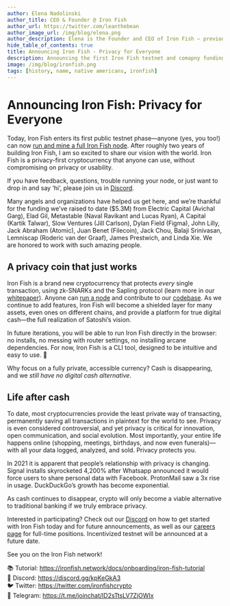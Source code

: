 ```yaml
---
author: Elena Nadolinski
author_title: CEO & Founder @ Iron Fish
author_url: https://twitter.com/leanthebean
author_image_url: /img/blog/elena.png
author_description: Elena is the Founder and CEO of Iron Fish — previously worked at Microsoft and Airbnb. Fell down the cryptocurrency rabbit hole in 2017. Really didn't want her insurance to know she eats pizza.
hide_table_of_contents: true
title: Announcing Iron Fish - Privacy for Everyone
description: Announcing the first Iron Fish testnet and comapny funding to date
image: /img/blog/ironfish.png
tags: [history, name, native americans, ironfish]
---
```


# Announcing Iron Fish: Privacy for Everyone

Today, Iron Fish enters its first public testnet phase—anyone (yes, you too!) can now [run and mine a full Iron Fish node](https://ironfish.network/docs/onboarding/iron-fish-tutorial). After roughly two years of building Iron Fish, I am so excited to share our vision with the world. Iron Fish is a privacy-first cryptocurrency that anyone can use, without compromising on privacy or usability.

If you have feedback, questions, trouble running your node, or just want to drop in and say ‘hi’, please join us in [Discord](https://discord.com/invite/H7Mk3qacyM).

Many angels and organizations have helped us get here, and we’re thankful for the funding we’ve raised to date ($5.3M) from Electric Capital (Avichal Garg), Elad Gil, Metastable (Naval Ravikant and Lucas Ryan), A Capital (Kartik Talwar), Slow Ventures (Jill Carlson), Dylan Field (Figma), John Lilly, Jack Abraham (Atomic), Juan Benet (Filecoin), Jack Chou, Balaji Srinivasan, Lemniscap (Roderic van der Graaf), James Prestwich, and Linda Xie. We are honored to work with such amazing people.

## A privacy coin that just works

Iron Fish is a brand new cryptocurrency that protects _every_ single transaction, using zk-SNARKs and the Sapling protocol (learn more in our [whitepaper](https://ironfish.network/docs/whitepaper/1_introduction)). Anyone can [run a node](https://ironfish.network/docs/onboarding/iron-fish-tutorial) and contribute to our [codebase](https://github.com/iron-fish/ironfish). As we continue to add features, Iron Fish will become a shielded layer for many assets, even ones on different chains, and provide a platform for true digital cash—the full realization of Satoshi’s vision.

In future iterations, you will be able to run Iron Fish directly in the browser: no installs, no messing with router settings, no installing arcane dependencies. For now, Iron Fish is a CLI tool, designed to be intuitive and easy to use. 🌈

Why focus on a fully private, accessible currency? Cash is disappearing, and we _still have no digital cash alternative_.

## Life after cash

To date, most cryptocurrencies provide the least private way of transacting, permanently saving all transactions in plaintext for the world to see. Privacy is even considered controversial, and yet privacy is critical for innovation, open communication, and social evolution. Most importantly, your entire life happens online (shopping, meetings, birthdays, and now even funerals)—with all your data logged, analyzed, and sold. Privacy protects you.

In 2021 it is apparent that people’s relationship with privacy is changing. Signal installs skyrocketed 4,200% after Whatsapp announced it would force users to share personal data with Facebook. ProtonMail saw a 3x rise in usage. DuckDuckGo’s growth has become exponential.

As cash continues to disappear, crypto will only become a viable alternative to traditional banking if we truly embrace privacy.

Interested in participating? Check out our [Discord](https://discord.com/invite/H7Mk3qacyM) on how to get started with Iron Fish today and for future announcements, as well as our [careers page](https://ironfish.network/careers/) for full-time positions. Incentivized testnet will be announced at a future date.

See you on the Iron Fish network!

📚 Tutorial: https://ironfish.network/docs/onboarding/iron-fish-tutorial  
🎤 Discord: https://discord.gg/kpKeGkA3  
🐦 Twitter: https://twitter.com/ironfishcrypto  
📢 Telegram: https://t.me/joinchat/ID2sTtsLV7ZjOWIx
